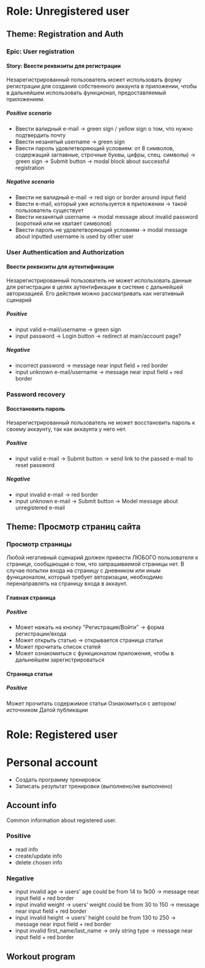 # Role: Unregistered user
## Theme: Registration and Auth

### Epic: User registration
#### Story: Ввести реквизиты для регистрации
Незарегистрированный пользователь может использовать форму регистрации для создания собственного аккаунта в приложении, чтобы в дальнейшем использовать функционал, предоставляемый приложением. 
##### Positive scenario
- Ввести валидный e-mail -> green sign / yellow sign о том, что нужно подтвердить почту
- Ввести незанятый username -> green sign
- Ввести пароль удовлетворяющий условиям: от 8 символов, содержащий заглавные, строчные буквы, цифры, спец. символы) -> green sign -> Submit button -> modal block about successful registration
##### Negative scenario
- Ввести не валидный e-mail -> red sign or border around input field
- Ввести e-mail, который уже используется в приложении -> такой пользователь существует
- Ввести незанятый username -> modal message about invalid password (короткий или не хватает символов)
- Ввести пароль не удовлетворяющий условиям -> modal message about inputted username is used by other user
### User Authentication and Authorization
#### Ввести реквизиты для аутентификации
Незарегистрированный пользователь не может использовать данные для регистрации в целях аутентификации в системе с дальнейшей авторизацией. Его действия можно рассматривать как негативный сценарий
##### Positive
- input valid e-mail/username -> green sign
- input password -> Login button -> redirect at main/account page?
##### Negative
- incorrect password -> message near input field + red border
- input unknown e-mail/username -> message near input field + red border

### Password recovery
#### Восстановить пароль
Незарегистрированный пользователь не может восстановить пароль к своему аккаунту, так как аккаунта у него нет.
##### Positive
- input valid e-mail -> Submit button -> send link to the passed e-mail to reset password
##### Negative
- input invalid e-mail -> red border
- input unknown e-mail -> Submit button -> Model message about unregistered e-mail

## Theme: Просмотр страниц сайта
### Просмотр страницы
Любой негативный сценарий должен привести ЛЮБОГО пользователя к странице, сообщающая о том, что запрашиваемой страницы нет. В случае попытки входа на страницу с дневником или иным функционалом, который требует авторизации, необходимо перенаправлять на страницу входа в аккаунт.
#### Главная страница
##### Positive
- Может нажать на кнопку "Регистрация/Войти" -> форма регистрации/входа
- Может открыть статью -> открывается страница статьи
- Может прочитать список статей
- Может ознакомиться с функционалом приложения, чтобы в дальнейшем зарегистрироваться 

#### Страница статьи
##### Positive
Может прочитать содержимое статьи
Ознакомиться с автором/источником
Датой публикации

# Role: Registered user
# Personal account
- Создать программу тренировок
- Записать результат тренировки (выполнено/не выполнено)

## Account info
Common information about registered user.
### Positive
- read info
- create/update info
- delete chosen info
### Negative
- input invalid age -> users' age could be from 14 to 1k00 -> message near input field + red border
- input invalid weight -> users' weight could be from 30 to 150 -> message near input field + red border
- input invalid height -> users' height could be from 130 to 250 -> message near input field + red border
- input invalid first_name/last_name -> only string type -> message near input field + red border

## Workout program

